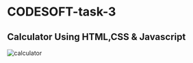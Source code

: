 # CODESOFT-task-3
## Calculator Using HTML,CSS & Javascript

![calculator](https://github.com/Anurag-Tripathy-2002/CODESOFT-task-3/assets/159637868/b1517e62-0998-4fe6-8bec-f40dbe4a4be7)

